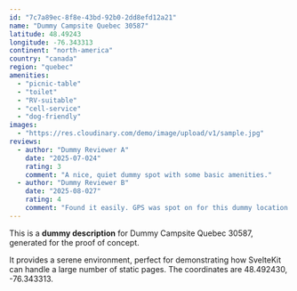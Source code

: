 ```yaml
---
id: "7c7a89ec-8f8e-43bd-92b0-2dd8efd12a21"
name: "Dummy Campsite Quebec 30587"
latitude: 48.49243
longitude: -76.343313
continent: "north-america"
country: "canada"
region: "quebec"
amenities:
  - "picnic-table"
  - "toilet"
  - "RV-suitable"
  - "cell-service"
  - "dog-friendly"
images:
  - "https://res.cloudinary.com/demo/image/upload/v1/sample.jpg"
reviews:
  - author: "Dummy Reviewer A"
    date: "2025-07-024"
    rating: 3
    comment: "A nice, quiet dummy spot with some basic amenities."
  - author: "Dummy Reviewer B"
    date: "2025-08-027"
    rating: 4
    comment: "Found it easily. GPS was spot on for this dummy location."
---
```


This is a **dummy description** for Dummy Campsite Quebec 30587, generated for the proof of concept.

It provides a serene environment, perfect for demonstrating how SvelteKit can handle a large number of static pages. The coordinates are 48.492430, -76.343313.
